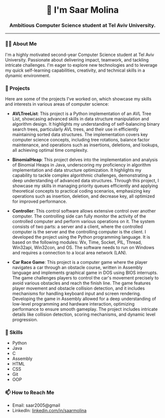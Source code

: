 <h1 align="center">👋 I'm Saar Molina</h1>
<h3 align="center">Ambitious Computer Science student at Tel Aviv University.</h3>

---

### 🙋‍♂️ About Me
I'm a highly motivated second-year Computer Science student at Tel Aviv University. Passionate about delivering impact, teamwork, and tackling intricate challenges.
I'm  eager to explore new technologies and to leverage my quick self-learning capabilities, creativity, and
technical skills in a dynamic environment.

### 🚀 Projects
Here are some of the projects I've worked on, which showcase my skills and interests in various areas of computer science:

- **AVLTreeList**: This project is a Python implementation of an AVL Tree List, showcasing advanced skills in data structure manipulation and algorithm design. It highlights my understanding of self-balancing binary search trees, particularly AVL trees, and their use in efficiently maintaining sorted data structures. The implementation covers key computer science concepts, including tree rotations, balance factor maintenance, and operations such as insertions, deletions, and lookups, all achieving optimal time complexity.

- **BinomialHeap**: This project delves into the implementation and analysis of Binomial Heaps in Java, underscoring my proficiency in algorithm implementation and data structure optimization. It highlights my capability to tackle complex algorithmic challenges, demonstrating a deep understanding of advanced data structures. Through this project, I showcase my skills in managing priority queues efficiently and applying theoretical concepts to practical coding scenarios, emphasizing key operations such as insertion, deletion, and decrease key, all optimized for improved performance.

- **Controller**: This control software allows extensive control over another computer. The controlling side can fully monitor the activity of the controlled computer and perform various operations on it. The system consists of two parts: a server and a client, where the controlled computer is the server and the controlling computer is the client. I developed the project using the Python programming language. It is based on the following modules: Wx, Time, Socket, PIL, Thread, Win32api, Win32con, and OS. The software needs to run on Windows and requires a connection to a local area network (LAN).

- **Car Race Game**: This project is a computer game where the player navigates a car through an obstacle course, written in Assembly language and implements graphical game in DOS using BIOS interrupts. The game challenges players to control the car's movement precisely to avoid various obstacles and reach the finish line. The game features player movement and obstacle collision detection, and it includes mechanisms for handling keyboard input and screen rendering. Developing the game in Assembly allowed for a deep understanding of low-level programming and hardware interaction, optimizing performance to ensure smooth gameplay. The project includes intricate details like collision detection, scoring mechanisms, and dynamic level progression. 



### 🔧 Skills
- Python
- Java
- C
- Assembly
- HTML
- CSS
- Git
- OOP


### 📫 How to Reach Me
- Email: saar2005@gmail
- LinkedIn: [linkedin.com/in/saarmolina](#)

